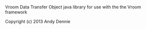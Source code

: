 Vroom Data Transfer Object java library for use with the the Vroom framework

Copyright (c) 2013 Andy Dennie

